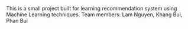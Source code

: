 This is a small project built for learning recommendation system using Machine Learning techniques. 
Team members: Lam Nguyen, Khang Bui, Phan Bui